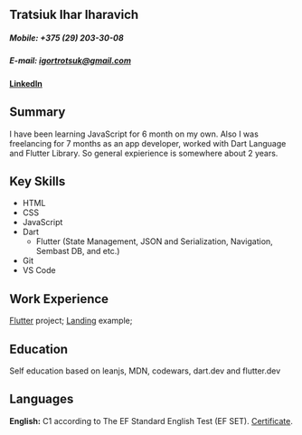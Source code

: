 Tratsiuk Ihar Iharavich 
-------------

##### Mobile: +375 (29) 203-30-08 
##### E-mail: igortrotsuk@gmail.com 
#### [LinkedIn][1]

## Summary

I have been learning JavaScript for 6 month on my own. Also I was freelancing for 7 months as an app developer, worked with Dart Language and Flutter Library. So general expierience is somewhere about 2 years.

## Key Skills

- HTML
- CSS
- JavaScript
- Dart 
  - Flutter (State Management, JSON and Serialization, Navigation, Sembast DB, and etc.)
- Git
- VS Code

## Work Experience

[Flutter][2] project;
[Landing][3] example; 

## Education 

Self education based on leanjs, MDN, codewars, dart.dev and flutter.dev

## Languages

**English:** C1 according to The EF Standard English Test (EF SET). [Certificate][4].
 
[1]: https://www.linkedin.com/in/igor-trotsuk-a189b4177
[2]: https://github.com/Stepa-Kuropatkin/news_app
[3]: https://rolling-scopes-school.github.io/stepa-kuropatkin-JSFE2021Q1/online-zoo/pages/landing/index.html
[4]: https://www.efset.org/cert/7BbUiC

